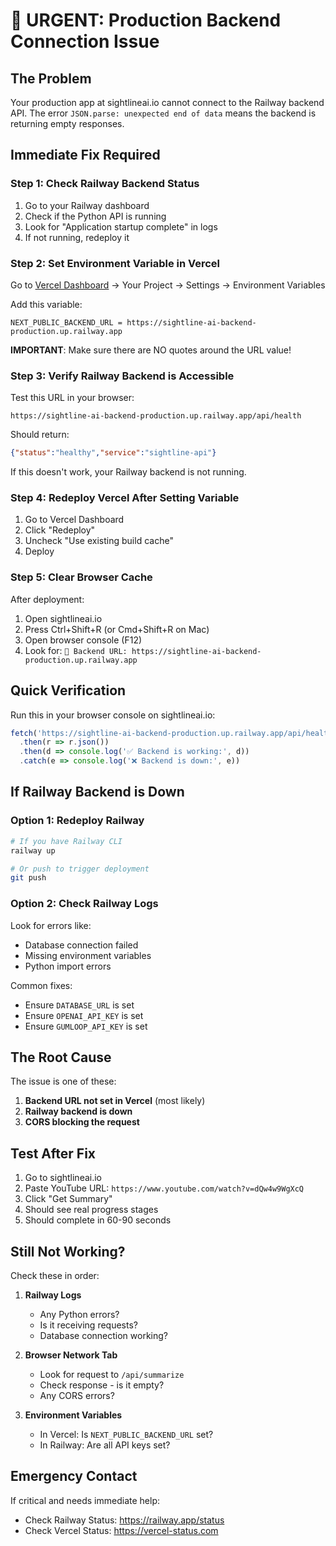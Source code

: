 # 🚨 URGENT: Production Backend Connection Issue

## The Problem
Your production app at sightlineai.io cannot connect to the Railway backend API. The error `JSON.parse: unexpected end of data` means the backend is returning empty responses.

## Immediate Fix Required

### Step 1: Check Railway Backend Status
1. Go to your Railway dashboard
2. Check if the Python API is running
3. Look for "Application startup complete" in logs
4. If not running, redeploy it

### Step 2: Set Environment Variable in Vercel
Go to [Vercel Dashboard](https://vercel.com) → Your Project → Settings → Environment Variables

Add this variable:
```
NEXT_PUBLIC_BACKEND_URL = https://sightline-ai-backend-production.up.railway.app
```

**IMPORTANT**: Make sure there are NO quotes around the URL value!

### Step 3: Verify Railway Backend is Accessible
Test this URL in your browser:
```
https://sightline-ai-backend-production.up.railway.app/api/health
```

Should return:
```json
{"status":"healthy","service":"sightline-api"}
```

If this doesn't work, your Railway backend is not running.

### Step 4: Redeploy Vercel After Setting Variable
1. Go to Vercel Dashboard
2. Click "Redeploy"
3. Uncheck "Use existing build cache"
4. Deploy

### Step 5: Clear Browser Cache
After deployment:
1. Open sightlineai.io
2. Press Ctrl+Shift+R (or Cmd+Shift+R on Mac)
3. Open browser console (F12)
4. Look for: `🔗 Backend URL: https://sightline-ai-backend-production.up.railway.app`

## Quick Verification

Run this in your browser console on sightlineai.io:
```javascript
fetch('https://sightline-ai-backend-production.up.railway.app/api/health')
  .then(r => r.json())
  .then(d => console.log('✅ Backend is working:', d))
  .catch(e => console.log('❌ Backend is down:', e))
```

## If Railway Backend is Down

### Option 1: Redeploy Railway
```bash
# If you have Railway CLI
railway up

# Or push to trigger deployment
git push
```

### Option 2: Check Railway Logs
Look for errors like:
- Database connection failed
- Missing environment variables
- Python import errors

Common fixes:
- Ensure `DATABASE_URL` is set
- Ensure `OPENAI_API_KEY` is set
- Ensure `GUMLOOP_API_KEY` is set

## The Root Cause

The issue is one of these:
1. **Backend URL not set in Vercel** (most likely)
2. **Railway backend is down** 
3. **CORS blocking the request**

## Test After Fix

1. Go to sightlineai.io
2. Paste YouTube URL: `https://www.youtube.com/watch?v=dQw4w9WgXcQ`
3. Click "Get Summary"
4. Should see real progress stages
5. Should complete in 60-90 seconds

## Still Not Working?

Check these in order:

1. **Railway Logs**
   - Any Python errors?
   - Is it receiving requests?
   - Database connection working?

2. **Browser Network Tab**
   - Look for request to `/api/summarize`
   - Check response - is it empty?
   - Any CORS errors?

3. **Environment Variables**
   - In Vercel: Is `NEXT_PUBLIC_BACKEND_URL` set?
   - In Railway: Are all API keys set?

## Emergency Contact

If critical and needs immediate help:
- Check Railway Status: https://railway.app/status
- Check Vercel Status: https://vercel-status.com